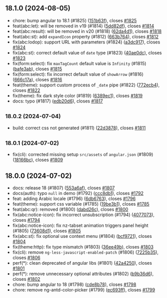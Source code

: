 ## 18.1.0 (2024-08-05)

* chore: bump angular to 18.1 (#1825) ([151b63f](https://github.com/ng-alain/delon/commit/151b63f)), closes [#1825](https://github.com/ng-alain/delon/issues/1825)
* feat(abc:let): will be removed in v19 (#1814) ([5dd82df](https://github.com/ng-alain/delon/commit/5dd82df)), closes [#1814](https://github.com/ng-alain/delon/issues/1814)
* feat(abc:result): will be removed in v20 (#1818) ([62da4d1](https://github.com/ng-alain/delon/commit/62da4d1)), closes [#1818](https://github.com/ng-alain/delon/issues/1818)
* feat(abc:st): add `expandIcon` property (#1812) ([663b764](https://github.com/ng-alain/delon/commit/663b764)), closes [#1812](https://github.com/ng-alain/delon/issues/1812)
* fix(abc:lodop): support URL with parameters (#1824) ([a3dc917](https://github.com/ng-alain/delon/commit/a3dc917)), closes [#1824](https://github.com/ng-alain/delon/issues/1824)
* fix(abc:st): correct default value of `date` type (#1823) ([40ae0dc](https://github.com/ng-alain/delon/commit/40ae0dc)), closes [#1823](https://github.com/ng-alain/delon/issues/1823)
* fix(form:select): fix `maxTagCount` default value is `Infinity` (#1815) ([bafe3ab](https://github.com/ng-alain/delon/commit/bafe3ab)), closes [#1815](https://github.com/ng-alain/delon/issues/1815)
* fix(form:select): fix incorrect default value of `showArrow` (#1816) ([666c17a](https://github.com/ng-alain/delon/commit/666c17a)), closes [#1816](https://github.com/ng-alain/delon/issues/1816)
* feat(theme): support custom process of `_date` pipe (#1822) ([772ecb4](https://github.com/ng-alain/delon/commit/772ecb4)), closes [#1822](https://github.com/ng-alain/delon/issues/1822)
* fix(theme): fix dark style color (#1819) ([6389ec1](https://github.com/ng-alain/delon/commit/6389ec1)), closes [#1819](https://github.com/ng-alain/delon/issues/1819)
* docs: typo (#1817) ([edb20d6](https://github.com/ng-alain/delon/commit/edb20d6)), closes [#1817](https://github.com/ng-alain/delon/issues/1817)



## <small>18.0.2 (2024-07-04)</small>

* build: correct css not generated (#1811) ([22d3878](https://github.com/ng-alain/delon/commit/22d3878)), closes [#1811](https://github.com/ng-alain/delon/issues/1811)



## <small>18.0.1 (2024-07-02)</small>

* fix(cli): corrected missing setup `src/assets` of `angular.json` (#1809) ([18166bc](https://github.com/ng-alain/delon/commit/18166bc)), closes [#1809](https://github.com/ng-alain/delon/issues/1809)



## 18.0.0 (2024-07-02)

* docs: release 18 (#1807) ([553a6af](https://github.com/ng-alain/delon/commit/553a6af)), closes [#1807](https://github.com/ng-alain/delon/issues/1807)
* docs(auth): typo `null` in demo (#1792) ([ccc8db1](https://github.com/ng-alain/delon/commit/ccc8db1)), closes [#1792](https://github.com/ng-alain/delon/issues/1792)
* feat: adding Arabic locale (#1796) ([6db6763](https://github.com/ng-alain/delon/commit/6db6763)), closes [#1796](https://github.com/ng-alain/delon/issues/1796)
* feat(theme): support css variable (#1785) ([19be3b1](https://github.com/ng-alain/delon/commit/19be3b1)), closes [#1785](https://github.com/ng-alain/delon/issues/1785)
* feat(abc:qr): removed (#1800) ([dabd26c](https://github.com/ng-alain/delon/commit/dabd26c)), closes [#1800](https://github.com/ng-alain/delon/issues/1800)
* fix(abc:notice-icon): fix incorrect unsubscription (#1794) ([4077073](https://github.com/ng-alain/delon/commit/4077073)), closes [#1794](https://github.com/ng-alain/delon/issues/1794)
* fix(abc:notice-icon): fix nz-tabset animation triggers panel height (#1805) ([73608d1](https://github.com/ng-alain/delon/commit/73608d1)), closes [#1805](https://github.com/ng-alain/delon/issues/1805)
* fix(abc:st): fix optional use context menu (#1804) ([bcf9721](https://github.com/ng-alain/delon/commit/bcf9721)), closes [#1804](https://github.com/ng-alain/delon/issues/1804)
* fix(theme:http): fix type mismatch (#1803) ([36ee49b](https://github.com/ng-alain/delon/commit/36ee49b)), closes [#1803](https://github.com/ng-alain/delon/issues/1803)
* fix(cli): remove `ng-less-javascript-enabled-patch` (#1806) ([7225b35](https://github.com/ng-alain/delon/commit/7225b35)), closes [#1806](https://github.com/ng-alain/delon/issues/1806)
* perf(*): clean deprecated of angular libs (#1801) ([42a4250](https://github.com/ng-alain/delon/commit/42a4250)), closes [#1801](https://github.com/ng-alain/delon/issues/1801)
* perf(*): remove unnecessary optional attributes (#1802) ([b9b36d6](https://github.com/ng-alain/delon/commit/b9b36d6)), closes [#1802](https://github.com/ng-alain/delon/issues/1802)
* chore: bump angular to 18 (#1798) ([cde8b78](https://github.com/ng-alain/delon/commit/cde8b78)), closes [#1798](https://github.com/ng-alain/delon/issues/1798)
* chore: remove ng-antd-color-picker (#1799) ([ec693ff](https://github.com/ng-alain/delon/commit/ec693ff)), closes [#1799](https://github.com/ng-alain/delon/issues/1799)

